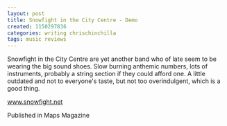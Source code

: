 ```yaml
---
layout: post
title: Snowfight in the City Centre - Demo
created: 1150297836
categories: writing chrischinchilla
tags: music reviews
---
```


Snowfight in the City Centre are yet another band who of late seem to be wearing the big sound shoes. Slow burning anthemic numbers, lots of instruments, probably a string section if they could afford one. A little outdated and not to everyone's taste, but not too overindulgent, which is a good thing.

<a href='http://www.snowfight.net' target='_blank'>www.snowfight.net</a>

Published in Maps Magazine
